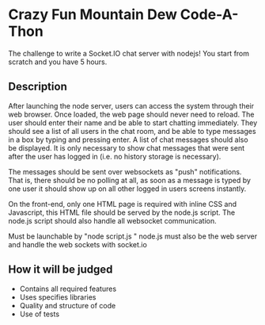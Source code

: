 # Crazy Fun Mountain Dew Code-A-Thon

 The challenge to write a Socket.IO chat server with nodejs! You start from scratch and you have 5 hours. 

## Description

  After launching the node server, users can access the system through their web browser. Once loaded, the web page should never need to reload. The user should enter their name and be able to start chatting immediately. They should see a list of all users in the chat room, and be able to type messages in a box by typing and pressing enter. A list of chat messages should also be displayed. It is only necessary to show chat messages that were sent after the user has logged in (i.e. no history storage is necessary).

  The messages should be sent over websockets as "push" notifications. That is, there should be no polling at all, as soon as a message is typed by one user it should show up on all other logged in users screens instantly.

  On the front-end, only one HTML page is required with inline CSS and Javascript, this HTML file should be served by the node.js script. The node.js script should also handle all websocket communication.

  Must be launchable by "node script.js <port>"
  node.js must also be the web server and handle the web sockets with socket.io

## How it will be judged

* Contains all required features
* Uses specifies libraries
* Quality and structure of code
* Use of tests
